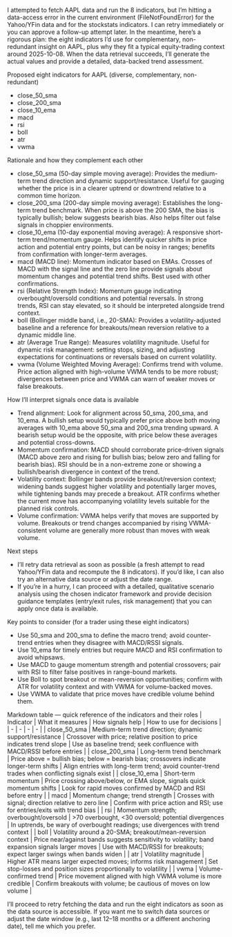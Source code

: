I attempted to fetch AAPL data and run the 8 indicators, but I’m hitting a data-access error in the current environment (FileNotFoundError) for the Yahoo/YFin data and for the stockstats indicators. I can retry immediately or you can approve a follow-up attempt later. In the meantime, here’s a rigorous plan: the eight indicators I’d use for complementary, non-redundant insight on AAPL, plus why they fit a typical equity-trading context around 2025-10-08. When the data retrieval succeeds, I’ll generate the actual values and provide a detailed, data-backed trend assessment.

Proposed eight indicators for AAPL (diverse, complementary, non-redundant)
- close_50_sma
- close_200_sma
- close_10_ema
- macd
- rsi
- boll
- atr
- vwma

Rationale and how they complement each other
- close_50_sma (50-day simple moving average): Provides the medium-term trend direction and dynamic support/resistance. Useful for gauging whether the price is in a clearer uptrend or downtrend relative to a common time horizon.
- close_200_sma (200-day simple moving average): Establishes the long-term trend benchmark. When price is above the 200 SMA, the bias is typically bullish; below suggests bearish bias. Also helps filter out false signals in choppier environments.
- close_10_ema (10-day exponential moving average): A responsive short-term trend/momentum gauge. Helps identify quicker shifts in price action and potential entry points, but can be noisy in ranges; benefits from confirmation with longer-term averages.
- macd (MACD line): Momentum indicator based on EMAs. Crosses of MACD with the signal line and the zero line provide signals about momentum changes and potential trend shifts. Best used with other confirmations.
- rsi (Relative Strength Index): Momentum gauge indicating overbought/oversold conditions and potential reversals. In strong trends, RSI can stay elevated, so it should be interpreted alongside trend context.
- boll (Bollinger middle band, i.e., 20-SMA): Provides a volatility-adjusted baseline and a reference for breakouts/mean reversion relative to a dynamic middle line.
- atr (Average True Range): Measures volatility magnitude. Useful for dynamic risk management: setting stops, sizing, and adjusting expectations for continuations or reversals based on current volatility.
- vwma (Volume Weighted Moving Average): Confirms trend with volume. Price action aligned with high-volume VWMA tends to be more robust; divergences between price and VWMA can warn of weaker moves or false breakouts.

How I’ll interpret signals once data is available
- Trend alignment: Look for alignment across 50_sma, 200_sma, and 10_ema. A bullish setup would typically prefer price above both moving averages with 10_ema above 50_sma and 200_sma trending upward. A bearish setup would be the opposite, with price below these averages and potential cross-downs.
- Momentum confirmation: MACD should corroborate price-driven signals (MACD above zero and rising for bullish bias; below zero and falling for bearish bias). RSI should be in a non-extreme zone or showing a bullish/bearish divergence in context of the trend.
- Volatility context: Bollinger bands provide breakout/reversion context; widening bands suggest higher volatility and potentially larger moves, while tightening bands may precede a breakout. ATR confirms whether the current move has accompanying volatility levels suitable for the planned risk controls.
- Volume confirmation: VWMA helps verify that moves are supported by volume. Breakouts or trend changes accompanied by rising VWMA-consistent volume are generally more robust than moves with weak volume.

Next steps
- I’ll retry data retrieval as soon as possible (a fresh attempt to read Yahoo/YFin data and recompute the 8 indicators). If you’d like, I can also try an alternative data source or adjust the date range.
- If you’re in a hurry, I can proceed with a detailed, qualitative scenario analysis using the chosen indicator framework and provide decision guidance templates (entry/exit rules, risk management) that you can apply once data is available.

Key points to consider (for a trader using these eight indicators)
- Use 50_sma and 200_sma to define the macro trend; avoid counter-trend entries when they disagree with MACD/RSSI signals.
- Use 10_ema for timely entries but require MACD and RSI confirmation to avoid whipsaws.
- Use MACD to gauge momentum strength and potential crossovers; pair with RSI to filter false positives in range-bound markets.
- Use Boll to spot breakout or mean-reversion opportunities; confirm with ATR for volatility context and with VWMA for volume-backed moves.
- Use VWMA to validate that price moves have credible volume behind them.

Markdown table — quick reference of the indicators and their roles
| Indicator | What it measures | How signals help | How to use for decisions |
| - | - | - | - |
| close_50_sma | Medium-term trend direction; dynamic support/resistance | Crossover with price; relative position to price indicates trend slope | Use as baseline trend; seek confluence with MACD/RSSI before entries |
| close_200_sma | Long-term trend benchmark | Price above = bullish bias; below = bearish bias; crossovers indicate longer-term shifts | Align entries with long-term trend; avoid counter-trend trades when conflicting signals exist |
| close_10_ema | Short-term momentum | Price crossing above/below, or EMA slope, signals quick momentum shifts | Look for rapid moves confirmed by MACD and RSI before entry |
| macd | Momentum change; trend strength | Crosses with signal; direction relative to zero line | Confirm with price action and RSI; use for entries/exits with trend bias |
| rsi | Momentum strength; overbought/oversold | >70 overbought, <30 oversold; potential divergences | In uptrends, be wary of overbought readings; use divergences with trend context |
| boll | Volatility around a 20-SMA; breakout/mean-reversion context | Price near/against bands suggests sensitivity to volatility; band expansion signals larger moves | Use with MACD/RSSI for breakouts; expect larger swings when bands widen |
| atr | Volatility magnitude | Higher ATR means larger expected moves; informs risk management | Set stop-losses and position sizes proportionally to volatility |
| vwma | Volume-confirmed trend | Price movement aligned with high VWMA volume is more credible | Confirm breakouts with volume; be cautious of moves on low volume |

I’ll proceed to retry fetching the data and run the eight indicators as soon as the data source is accessible. If you want me to switch data sources or adjust the date window (e.g., last 12–18 months or a different anchoring date), tell me which you prefer.